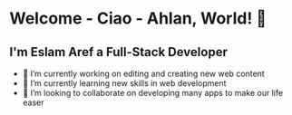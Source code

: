 # Welcome - Ciao - Ahlan, World! 👋

<!--
**EslamAref75/EslamAref75** is a ✨ _special_ ✨ repository because its `README.md` (this file) appears on your GitHub profile.

Here are some ideas to get you started:


- 🤔 I’m looking for help with ...
- 💬 Ask me about ...
- 📫 How to reach me: ...
- 😄 Pronouns: ...
- ⚡ Fun fact: ...
-->
## I'm Eslam Aref a Full-Stack Developer
- 🔭 I’m currently working on editing and creating new web content
- 🌱 I’m currently learning new skills in web development 
- 👯 I’m looking to collaborate on developing many apps to make our life easer
